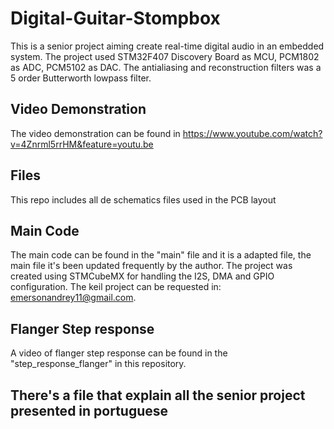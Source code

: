 # Digital-Guitar-Stompbox
This is a senior project aiming create real-time digital audio in an embedded system. The project used STM32F407 Discovery Board as MCU, PCM1802 as ADC, PCM5102 as DAC. The antialiasing and reconstruction filters was a 5 order Butterworth lowpass filter. 

## Video Demonstration

The video demonstration can be found in https://www.youtube.com/watch?v=4Znrml5rrHM&feature=youtu.be

## Files

This repo includes all de schematics files used in the PCB layout

## Main Code

The main code can be found in the "main" file and it is a adapted file, the main file it's been updated frequently by the author. The project was created using STMCubeMX for handling the I2S, DMA and GPIO configuration. The keil project can be requested in: emersonandrey11@gmail.com.

## Flanger Step response
A video of flanger step response can be found in the "step_response_flanger" in this repository.


## There's a file that explain all the senior project presented in portuguese


